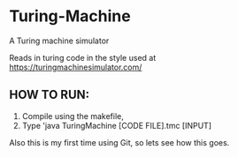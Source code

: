 # Turing-Machine
A Turing machine simulator

Reads in turing code in the style used at https://turingmachinesimulator.com/

## HOW TO RUN:
  1. Compile using the makefile,
  2. Type 'java TuringMachine [CODE FILE].tmc [INPUT]

Also this is my first time using Git, so lets see how this goes.
